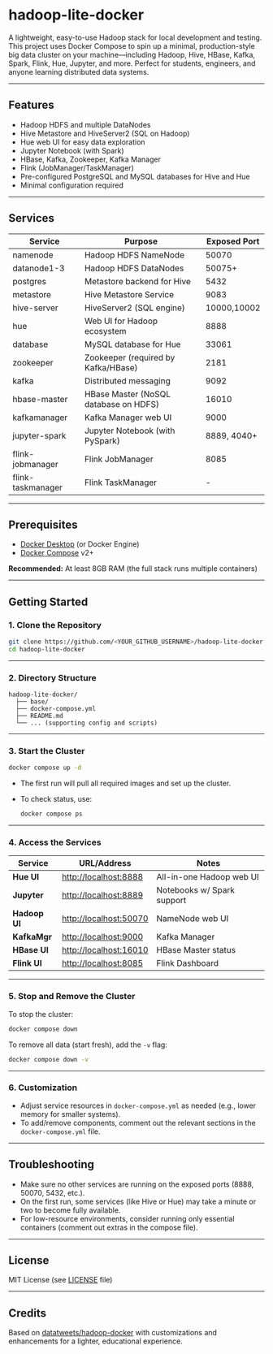 # hadoop-lite-docker

A lightweight, easy-to-use Hadoop stack for local development and testing.
This project uses Docker Compose to spin up a minimal, production-style big data cluster on your machine—including Hadoop, Hive, HBase, Kafka, Spark, Flink, Hue, Jupyter, and more.
Perfect for students, engineers, and anyone learning distributed data systems.

---

## Features

* Hadoop HDFS and multiple DataNodes
* Hive Metastore and HiveServer2 (SQL on Hadoop)
* Hue web UI for easy data exploration
* Jupyter Notebook (with Spark)
* HBase, Kafka, Zookeeper, Kafka Manager
* Flink (JobManager/TaskManager)
* Pre-configured PostgreSQL and MySQL databases for Hive and Hue
* Minimal configuration required

---

## Services

| Service           | Purpose                               | Exposed Port |
| ----------------- | ------------------------------------- | ------------ |
| namenode          | Hadoop HDFS NameNode                  | 50070        |
| datanode1-3       | Hadoop HDFS DataNodes                 | 50075+       |
| postgres          | Metastore backend for Hive            | 5432         |
| metastore         | Hive Metastore Service                | 9083         |
| hive-server       | HiveServer2 (SQL engine)              | 10000,10002  |
| hue               | Web UI for Hadoop ecosystem           | 8888         |
| database          | MySQL database for Hue                | 33061        |
| zookeeper         | Zookeeper (required by Kafka/HBase)   | 2181         |
| kafka             | Distributed messaging                 | 9092         |
| hbase-master      | HBase Master (NoSQL database on HDFS) | 16010        |
| kafkamanager      | Kafka Manager web UI                  | 9000         |
| jupyter-spark     | Jupyter Notebook (with PySpark)       | 8889, 4040+  |
| flink-jobmanager  | Flink JobManager                      | 8085         |
| flink-taskmanager | Flink TaskManager                     | -            |

---

## Prerequisites

* [Docker Desktop](https://www.docker.com/products/docker-desktop) (or Docker Engine)
* [Docker Compose](https://docs.docker.com/compose/) v2+

**Recommended:** At least 8GB RAM (the full stack runs multiple containers)

---

## Getting Started

### 1. Clone the Repository

```bash
git clone https://github.com/<YOUR_GITHUB_USERNAME>/hadoop-lite-docker.git
cd hadoop-lite-docker
```

---

### 2. Directory Structure

```text
hadoop-lite-docker/
  ├── base/
  ├── docker-compose.yml
  ├── README.md
  └── ... (supporting config and scripts)
```

---

### 3. Start the Cluster

```bash
docker compose up -d
```

* The first run will pull all required images and set up the cluster.
* To check status, use:

  ```bash
  docker compose ps
  ```

---

### 4. Access the Services

| Service       | URL/Address                                      | Notes                      |
| ------------- | ------------------------------------------------ | -------------------------- |
| **Hue UI**    | [http://localhost:8888](http://localhost:8888)   | All-in-one Hadoop web UI   |
| **Jupyter**   | [http://localhost:8889](http://localhost:8889)   | Notebooks w/ Spark support |
| **Hadoop UI** | [http://localhost:50070](http://localhost:50070) | NameNode web UI            |
| **KafkaMgr**  | [http://localhost:9000](http://localhost:9000)   | Kafka Manager              |
| **HBase UI**  | [http://localhost:16010](http://localhost:16010) | HBase Master status        |
| **Flink UI**  | [http://localhost:8085](http://localhost:8085)   | Flink Dashboard            |

---

### 5. Stop and Remove the Cluster

To stop the cluster:

```bash
docker compose down
```

To remove all data (start fresh), add the `-v` flag:

```bash
docker compose down -v
```

---

### 6. Customization

* Adjust service resources in `docker-compose.yml` as needed (e.g., lower memory for smaller systems).
* To add/remove components, comment out the relevant sections in the `docker-compose.yml` file.

---

## Troubleshooting

* Make sure no other services are running on the exposed ports (8888, 50070, 5432, etc.).
* On the first run, some services (like Hive or Hue) may take a minute or two to become fully available.
* For low-resource environments, consider running only essential containers (comment out extras in the compose file).

---

## License

MIT License (see [LICENSE](LICENSE) file)

---

## Credits

Based on [datatweets/hadoop-docker](https://github.com/datatweets/hadoop-docker) with customizations and enhancements for a lighter, educational experience.
